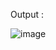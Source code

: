 Output : 



![image](https://github.com/user-attachments/assets/5d8178a2-dfc0-4ae0-b47f-aa4ad4a05d6d)

